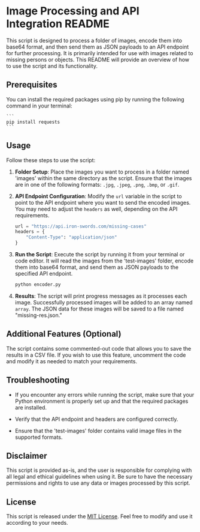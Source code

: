 # Image Processing and API Integration README

This script is designed to process a folder of images, encode them into base64 format, and then send them as JSON payloads to an API endpoint for further processing. It is primarily intended for use with images related to missing persons or objects. This README will provide an overview of how to use the script and its functionality.

## Prerequisites

You can install the required packages using pip by running the following command in your terminal:

    ```
    pip install requests
    ```

## Usage

Follow these steps to use the script:

1. **Folder Setup**: Place the images you want to process in a folder named 'images' within the same directory as the script. Ensure that the images are in one of the following formats: `.jpg`, `.jpeg`, `.png`, `.bmp`, or `.gif`.

2. **API Endpoint Configuration**: Modify the `url` variable in the script to point to the API endpoint where you want to send the encoded images. You may need to adjust the `headers` as well, depending on the API requirements.

   ```python
   url = "https://api.iron-swords.com/missing-cases"
   headers = {
       "Content-Type": "application/json"
   }
   ```

3. **Run the Script**: Execute the script by running it from your terminal or code editor. It will read the images from the 'test-images' folder, encode them into base64 format, and send them as JSON payloads to the specified API endpoint.

   ```python
   python encoder.py
   ```

4. **Results**: The script will print progress messages as it processes each image. Successfully processed images will be added to an array named `array`. The JSON data for these images will be saved to a file named "missing-res.json."

## Additional Features (Optional)

The script contains some commented-out code that allows you to save the results in a CSV file. If you wish to use this feature, uncomment the code and modify it as needed to match your requirements.

## Troubleshooting

- If you encounter any errors while running the script, make sure that your Python environment is properly set up and that the required packages are installed.

- Verify that the API endpoint and headers are configured correctly.

- Ensure that the 'test-images' folder contains valid image files in the supported formats.

## Disclaimer

This script is provided as-is, and the user is responsible for complying with all legal and ethical guidelines when using it. Be sure to have the necessary permissions and rights to use any data or images processed by this script.

## License

This script is released under the [MIT License](LICENSE). Feel free to modify and use it according to your needs.
